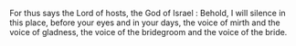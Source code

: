 For thus says the Lord of hosts, the God of Israel : Behold, I will silence in this place, before your eyes and in your days, the voice of mirth and the voice of gladness, the voice of the bridegroom and the voice of the bride.

